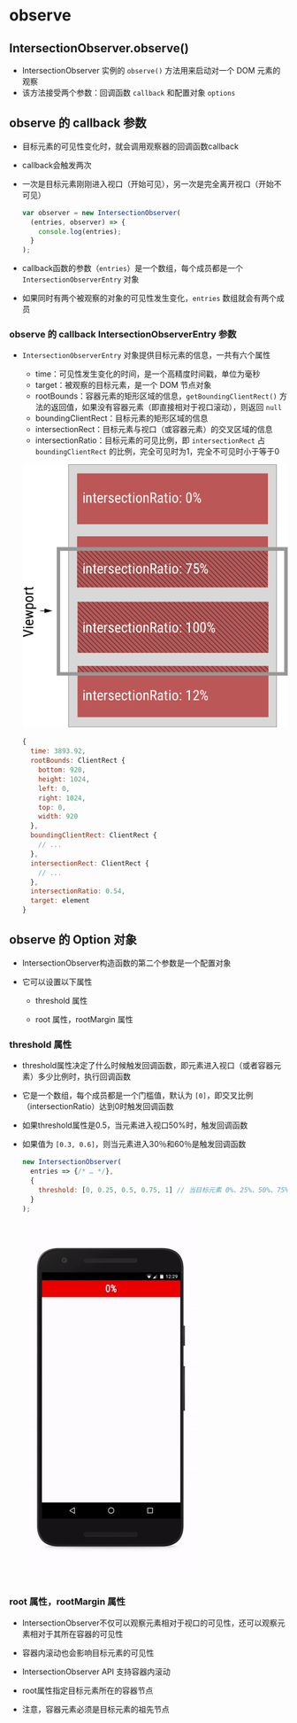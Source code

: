 # observe

## IntersectionObserver.observe()

+ IntersectionObserver 实例的 `observe()` 方法用来启动对一个 DOM 元素的观察
+ 该方法接受两个参数：回调函数 `callback` 和配置对象 `options`

## observe 的 callback 参数

+ 目标元素的可见性变化时，就会调用观察器的回调函数callback

+ callback会触发两次
+ 一次是目标元素刚刚进入视口（开始可见），另一次是完全离开视口（开始不可见）

  ```js
  var observer = new IntersectionObserver(
    (entries, observer) => {
      console.log(entries);
    }
  );
  ```

+ callback函数的参数（`entries`）是一个数组，每个成员都是一个 `IntersectionObserverEntry` 对象

+ 如果同时有两个被观察的对象的可见性发生变化，`entries` 数组就会有两个成员

### observe 的 callback IntersectionObserverEntry 参数

+ `IntersectionObserverEntry` 对象提供目标元素的信息，一共有六个属性

  + time：可见性发生变化的时间，是一个高精度时间戳，单位为毫秒
  + target：被观察的目标元素，是一个 DOM 节点对象
  + rootBounds：容器元素的矩形区域的信息，`getBoundingClientRect()` 方法的返回值，如果没有容器元素（即直接相对于视口滚动），则返回 `null`
  + boundingClientRect：目标元素的矩形区域的信息
  + intersectionRect：目标元素与视口（或容器元素）的交叉区域的信息
  + intersectionRatio：目标元素的可见比例，即 `intersectionRect` 占 `boundingClientRect` 的比例，完全可见时为1，完全不可见时小于等于0

  ![intersectionRatio](intersectionRatio.png)

  ```js
  {
    time: 3893.92,
    rootBounds: ClientRect {
      bottom: 920,
      height: 1024,
      left: 0,
      right: 1024,
      top: 0,
      width: 920
    },
    boundingClientRect: ClientRect {
      // ...
    },
    intersectionRect: ClientRect {
      // ...
    },
    intersectionRatio: 0.54,
    target: element
  }
  ```

## observe 的 Option 对象

+ IntersectionObserver构造函数的第二个参数是一个配置对象

+ 它可以设置以下属性

  + threshold 属性

  + root 属性，rootMargin 属性

### threshold 属性

+ threshold属性决定了什么时候触发回调函数，即元素进入视口（或者容器元素）多少比例时，执行回调函数
+ 它是一个数组，每个成员都是一个门槛值，默认为 `[0]`，即交叉比例（intersectionRatio）达到0时触发回调函数

+ 如果threshold属性是0.5，当元素进入视口50%时，触发回调函数
+ 如果值为 `[0.3, 0.6]`，则当元素进入30％和60％是触发回调函数

  ```js
  new IntersectionObserver(
    entries => {/* … */},
    {
      threshold: [0, 0.25, 0.5, 0.75, 1] // 当目标元素 0%、25%、50%、75%、100% 可见时，会触发回调函数
    }
  );
  ```

  ![threshold](threshold.gif)

### root 属性，rootMargin 属性

+ IntersectionObserver不仅可以观察元素相对于视口的可见性，还可以观察元素相对于其所在容器的可见性
+ 容器内滚动也会影响目标元素的可见性

+ IntersectionObserver API 支持容器内滚动
+ root属性指定目标元素所在的容器节点
+ 注意，容器元素必须是目标元素的祖先节点







